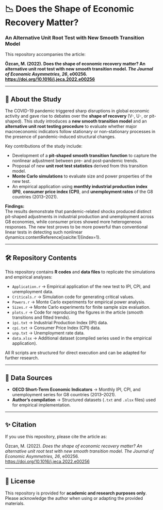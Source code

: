 # 📉 Does the Shape of Economic Recovery Matter?  
### An Alternative Unit Root Test with New Smooth Transition Model  

This repository accompanies the article:  

**Özcan, M. (2022). Does the shape of economic recovery matter? An alternative unit root test with new smooth transition model. _The Journal of Economic Asymmetries, 26_, e00256. https://doi.org/10.1016/j.jeca.2022.e00256**

---

## 📘 About the Study  

The COVID-19 pandemic triggered sharp disruptions in global economic activity and gave rise to debates over the **shape of recovery** (V-, U-, or pit-shaped). This study introduces a **new smooth transition model** and an **alternative unit root testing procedure** to evaluate whether major macroeconomic indicators follow stationary or non-stationary processes in the presence of pandemic-induced structural changes.  

Key contributions of the study include:  
- Development of a **pit-shaped smooth transition function** to capture the nonlinear adjustment between pre- and post-pandemic trends.  
- Proposal of new **unit root test statistics** derived from this transition model.  
- **Monte Carlo simulations** to evaluate size and power properties of the new test.  
- An empirical application using **monthly industrial production index (IPI)**, **consumer price index (CPI)**, and **unemployment rates** of the G8 countries (2013–2021).  

**Findings:**  
The results demonstrate that pandemic-related shocks produced distinct pit-shaped adjustments in industrial production and unemployment across G8 economies, while consumer prices showed more heterogeneous responses. The new test proves to be more powerful than conventional linear tests in detecting such nonlinear dynamics:contentReference[oaicite:1]{index=1}.  

---

## 🛠 Repository Contents  

This repository contains **R codes** and **data files** to replicate the simulations and empirical analyses:  

- `Application.r` → Empirical application of the new test to IPI, CPI, and unemployment data.  
- `Criticals.r` → Simulation code for generating critical values.  
- `Powers.r` → Monte Carlo experiments for empirical power analysis.  
- `Sizes.r` → Monte Carlo experiments for finite sample size evaluation.  
- `plots.r` → Code for reproducing the figures in the article (smooth transitions and fitted trends).  
- `ipi.txt` → Industrial Production Index (IPI) data.  
- `cpi.txt` → Consumer Price Index (CPI) data.  
- `unp.txt` → Unemployment rate data.  
- `data.xlsx` → Additional dataset (compiled series used in the empirical application).  

All R scripts are structured for direct execution and can be adapted for further research.  

---

## 📂 Data Sources  

- **OECD Short-Term Economic Indicators** → Monthly IPI, CPI, and unemployment series for G8 countries (2013–2021).  
- **Author’s compilation** → Structured datasets (`.txt` and `.xlsx` files) used for empirical implementation.  

---

## ✨ Citation  

If you use this repository, please cite the article as:  

Özcan, M. (2022). *Does the shape of economic recovery matter? An alternative unit root test with new smooth transition model.* _The Journal of Economic Asymmetries, 26_, e00256. https://doi.org/10.1016/j.jeca.2022.e00256  

---

## 📝 License  

This repository is provided for **academic and research purposes only**. Please acknowledge the author when using or adapting the provided materials.  
